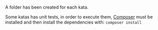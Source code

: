 A folder has been created for each kata.

Some katas has unit tests, in order to execute them, [Composer](https://getcomposer.org/download/) must be installed and then install the dependencies with:
`composer install`

